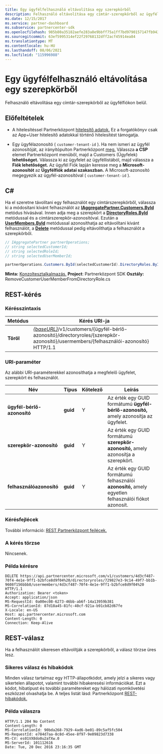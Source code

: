 ```yaml
---
title: Egy ügyfélfelhasználó eltávolítása egy szerepkörből
description: Felhasználó eltávolítása egy címtár-szerepkörből az ügyfélfiókon belül.
ms.date: 12/15/2017
ms.service: partner-dashboard
ms.subservice: partnercenter-sdk
ms.openlocfilehash: 985b80a35182aefe283a8e9bbff75a1ff7bd9790157147fb943d8b18eb5c5079
ms.sourcegitcommit: 63ef5995314ef22f29768132dff2acf45914ea84
ms.translationtype: MT
ms.contentlocale: hu-HU
ms.lasthandoff: 08/06/2021
ms.locfileid: "115996988"
---
```

# <a name="remove-a-customer-user-from-a-role"></a>Egy ügyfélfelhasználó eltávolítása egy szerepkörből

Felhasználó eltávolítása egy címtár-szerepkörből az ügyfélfiókon belül.

## <a name="prerequisites"></a>Előfeltételek

- A hitelesítéssel Partnerközpont [hitelesítő adatok.](partner-center-authentication.md) Ez a forgatókönyv csak az App+User hitelesítő adatokkal történő hitelesítést támogatja.

- Egy ügyfélazonosító ( `customer-tenant-id` ). Ha nem ismeri az ügyfél azonosítóját, az irányítópulton Partnerközpont [meg.](https://partner.microsoft.com/dashboard) Válassza **a CSP** elemet Partnerközpont menüből, majd a Customers (Ügyfelek) **lehetőséget.** Válassza ki az ügyfelet az ügyféllistából, majd válassza a **Fiók lehetőséget.** Az ügyfél Fiók lapján keresse meg a **Microsoft-azonosítót** az **Ügyfélfiók adatai szakaszban.** A Microsoft-azonosító megegyezik az ügyfél-azonosítóval ( `customer-tenant-id` ).

## <a name="c"></a>C\#

Ha el szeretne távolítani egy felhasználót egy címtárszerepkörből, válassza ki a módosítani kívánt felhasználót az [**IAggregatePartner.Customers.ById**](/dotnet/api/microsoft.store.partnercenter.customers.icustomercollection.byid) metódus hívásával. Innen adja meg a szerepkört a [**DirectoryRoles.ById**](/dotnet/api/microsoft.store.partnercenter.customerdirectoryroles.idirectoryrolecollection.byid) metódussal és a címtárszerepkör-azonosítóval. Ezután a [**UserMembers.ById**](/dotnet/api/microsoft.store.partnercenter.customerdirectoryroles.iusermembercollection.byid) metódussal azonosíthatja az eltávolítani kívánt felhasználót, a [**Delete**](/dotnet/api/microsoft.store.partnercenter.customerdirectoryroles.iusermember.delete) metódussal pedig eltávolíthatja a felhasználót a szerepkörből.

``` csharp
// IAggregatePartner partnerOperations;
// string selectedCustomerId;
// string selectedRoleId;
// string selectedUserMemberId;

partnerOperations.Customers.ById(selectedCustomerId).DirectoryRoles.ById(selectedRoleId).UserMembers.ById(selectedUserMemberId).Delete();
```

**Minta:** [Konzoltesztalkalmazás.](console-test-app.md) **Project**: Partnerközpont SDK **Osztály:** RemoveCustomerUserMemberFromDirectoryRole.cs

## <a name="rest-request"></a>REST-kérés

### <a name="request-syntax"></a>Kérésszintaxis

| Metódus     | Kérés URI-ja                                                                                                                           |
|------------|---------------------------------------------------------------------------------------------------------------------------------------|
| **Töröl** | [*{baseURL}*](partner-center-rest-urls.md)/v1/customers/{ügyfél-bérlő-azonosító}/directoryroles/{szerepkör-azonosító}/usermembers/{felhasználói-azonosító} HTTP/1.1 |

### <a name="uri-parameter"></a>URI-paraméter

Az alábbi URI-paraméterekkel azonosíthatja a megfelelő ügyfelet, szerepkört és felhasználót.

| Név                   | Típus     | Kötelező | Leírás                                                                        |
|------------------------|----------|----------|------------------------------------------------------------------------------------|
| **ügyfél-bérlő-azonosító** | **guid** | Y        | Az érték egy GUID formátumú **ügyfél-bérlő-azonosító,** amely azonosítja az ügyfelet. |
| **szerepkör-azonosító**            | **guid** | Y        | Az érték egy GUID formátumú **szerepkör-azonosító,** amely azonosítja a szerepkört.                |
| **felhasználóazonosító**            | **guid** | Y        | Az érték egy GUID formátumú felhasználói **azonosító,** amely egyetlen felhasználói fiókot azonosít.   |

### <a name="request-headers"></a>Kérésfejlécek

További információ: [REST Partnerközpont fejlécek.](headers.md)

### <a name="request-body"></a>A kérés törzse

Nincsenek.

### <a name="request-example"></a>Példa kérésre

```http
DELETE https://api.partnercenter.microsoft.com/v1/customers/4d3cf487-70f4-4e1e-9ff1-b2bfce8d9f04%20/directoryroles/729827e3-9c14-49f7-bb1b-9608f156bbb8/usermembers/4d3cf487-70f4-4e1e-9ff1-b2bfce8d9f04%20 HTTP/1.1
Authorization: Bearer <token>
Accept: application/json
MS-RequestId: 0a00ec08-6273-46bb-ab6f-14a13959b381
MS-CorrelationId: 87d18a45-81fc-40cf-921a-b91cb82d67fe
X-Locale: en-US
Host: api.partnercenter.microsoft.com
Content-Length: 0
Connection: Keep-Alive
```

## <a name="rest-response"></a>REST-válasz

Ha a felhasználót sikeresen eltávolítják a szerepkörből, a válasz törzse üres lesz.

### <a name="response-success-and-error-codes"></a>Sikeres válasz és hibakódok

Minden válasz tartalmaz egy HTTP-állapotkódot, amely jelzi a sikeres vagy sikertelen állapotot, valamint további hibakeresési információkat. Ezt a kódot, hibatípust és további paramétereket egy hálózati nyomkövetési eszközzel olvashatja be. A teljes listát lásd: Partnerközpont [REST-hibakódok.](error-codes.md)

### <a name="response-example"></a>Példa válaszra

```http
HTTP/1.1 204 No Content
Content-Length: 0
MS-CorrelationId: 90bda268-7929-4ad6-be01-89c5af5fc504
MS-RequestId: e784d7aa-8c8d-45ee-8f97-9e09823d7338
MS-CV: es01VX8do0u2aTXw.0
MS-ServerId: 101112616
Date: Tue, 20 Dec 2016 23:16:35 GMT
```
